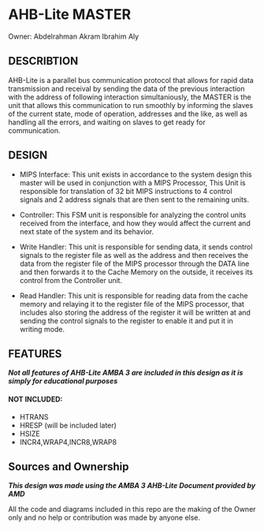 # AHB-Lite MASTER
Owner: Abdelrahman Akram Ibrahim Aly

## DESCRIBTION

AHB-Lite is a parallel bus communication protocol that allows for rapid data transmission and receival by sending the data of the previous interaction with the address of following interaction simultaniously, the MASTER is the unit that allows this communication to run smoothly by informing the slaves of the current state, mode of operation, addresses and the like, as well as handling all the errors, and waiting on slaves to get ready for communication.

## DESIGN
- MIPS Interface: This unit exists in accordance to the system design this master will be used in conjunction with a MIPS Processor, This Unit is responsible for translation of 32 bit MIPS instructions to 4 control signals and 2 address signals that are then sent to the remaining units.

- Controller: This FSM unit is responsible for analyzing the control units received from the interface, and how they would affect the current and next state of the system and its behavior.

- Write Handler: This unit is responsible for sending data, it sends control signals to the register file as well as the address and then receives the data from the register file of the MIPS processor through the DATA line and then forwards it to the Cache Memory on the outside, it receives its control from the Controller unit.

- Read Handler: This unit is responsible for reading data from the cache memory and relaying it to the register file of the MIPS processor, that includes also storing the address of the register it will be written at and sending the control signals to the register to enable it and put it in writing mode.

## FEATURES

***Not all features of AHB-Lite AMBA 3 are included in this design as it is simply for educational purposes***

#### NOT INCLUDED:
- HTRANS
- HRESP (will be included later)
- HSIZE
- INCR4,WRAP4,INCR8,WRAP8

## Sources and Ownership

***This design was made using the AMBA 3 AHB-Lite Document provided by AMD***

All the code and diagrams included in this repo are the making of the Owner only and no help or contribution was made by anyone else.

